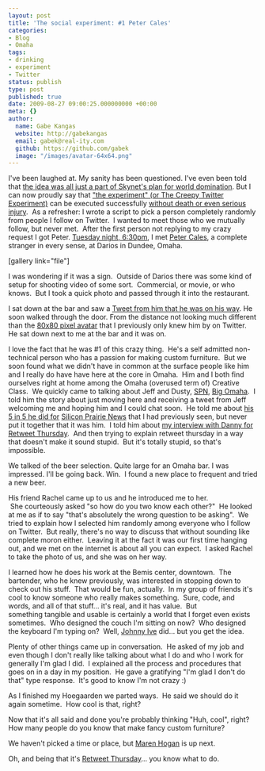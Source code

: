 ```yaml
---
layout: post
title: 'The social experiment: #1 Peter Cales'
categories:
- Blog
- Omaha
tags:
- drinking
- experiment
- Twitter
status: publish
type: post
published: true
date: 2009-08-27 09:00:25.000000000 +00:00
meta: {}
author:
  name: Gabe Kangas
  website: http://gabekangas
  email: gabek@real-ity.com
  github: https://github.com/gabek
  image: "/images/avatar-64x64.png"
---
```

I\'ve been laughed at. My sanity has been questioned. I\'ve even been told that [the idea was all just a part of Skynet\'s plan for world domination](http://static.squarespace.com/static/50ce21f9e4b0a7200de38642/50d2a1a4e4b0fd42afd19a23/50d2a206e4b0fd42afd19ff6/1355981318307/?format=original).  But I can now proudly say that [\"the experiment\" (or The Creepy Twitter Experiment)](/gabes-digital-life-1/2009/08/a-new-experiment-meeting-people) can be executed successfully [without death or even serious injury](http://twitter.com/pgcales/status/3548840299).  As a refresher: I wrote a script to pick a person completely randomly from people I follow on Twitter.  I wanted to meet those who we mutually follow, but never met.  After the first
person not replying to my crazy request I got Peter. [Tuesday night, 6:30pm](http://twitter.com/pgcales/status/3536816213), I met [Peter Cales](http://twitter.com/pgcales), a complete stranger in every sense, at Darios in Dundee, Omaha.

\[gallery link=\"file\"\]

I was wondering if it was a sign.  Outside of Darios there was some kind of setup for shooting video of some sort.  Commercial, or movie, or who knows.  But I took a quick photo and passed through it into the restaurant.

I sat down at the bar and saw a [Tweet from him that he was on his way](http://twitter.com/pgcales/status/3545094685). He soon walked through the door. From the distance not looking much different than the [80x80 pixel avatar](http://twitter.com/account/profile_image/pgcales?hreflang=en) that I previously only knew him by on Twitter. He sat down next to me at the bar and it was on.

I love the fact that he was \#1 of this crazy thing.  He\'s a self admitted non-technical person who has a passion for making custom furniture.  But we soon found what we didn\'t have in common at the surface people like him and I really do have have here at the core in Omaha.  Him and I both find ourselves right at home among the Omaha (overused term of) Creative Class.  We quickly came to talking about Jeff and Dusty, [SPN](http://www.siliconprairienews.com/), [Big Omaha](http://www.bigomaha.com).  I told him the story about just moving here and receiving a tweet from Jeff welcoming me and hoping him and I could chat soon.  He told me about [his 5 in 5 he did for](http://www.siliconprairienews.com/2009/07/five-in-five-with-peter-cales-handmade/)
[Silicon Prairie News](http://www.siliconprairienews.com/) that I had previously seen, but never put it together that it was him.  I told him about [my interview with Danny for Retweet Thursday](http://www.siliconprairienews.com/2009/07/retweet-this-gabek-behind-rt_thursday/).   And then trying to explain retweet thursday in a way that doesn\'t make it sound stupid.  But it\'s totally stupid, so that\'s impossible.

We talked of the beer selection. Quite large for an Omaha bar. I was impressed. I\'ll be going back. Win.  I found a new place to frequent and tried a new beer.

His friend Rachel came up to us and he introduced me to her.   She courteously asked \"so how do you two know each other?\"  He looked at me as if to say \"that\'s absolutely the wrong question to be asking\".  We tried to explain how I selected him randomly among everyone who I follow on Twitter.  But really, there\'s no way to discuss that without sounding like complete moron either.  Leaving it at the fact it was our first time hanging out, and we met on the internet is about all you can expect.  I asked Rachel to take the photo of us, and she was on her way.

I learned how he does his work at the Bemis center, downtown.  The bartender, who he knew previously, was interested in stopping down to check out his stuff.  That would be fun, actually.  In my group of friends it\'s cool to know someone who really makes something.  Sure, code, and words, and all of that stuff\... it\'s real, and it has value.   But something tangible and usable is certainly a world that I forget even exists sometimes.  Who designed the couch I\'m sitting on now?  Who designed the keyboard I\'m typing on?  Well, [Johnny Ive](http://en.wikipedia.org/wiki/Jonathan_Ive) did\... but you get the idea.

Plenty of other things came up in conversation.  He asked of my job and even though I don\'t really like talking about what I do and who I work for generally I\'m glad I did.  I explained all the process and procedures that goes on in a day in my position.  He gave a gratifying \"I\'m glad I don\'t do that\" type response.  It\'s good to know I\'m not crazy :)

As I finished my Hoegaarden we parted ways.  He said we should do it again sometime.  How cool is that, right?

Now that it\'s all said and done you\'re probably thinking \"Huh, cool\", right?  How many people do you know that make fancy custom furniture?

We haven\'t picked a time or place, but [Maren Hogan](http://twitter.com/marenhogan) is up next.

Oh, and being that it\'s [Retweet Thursday](http://static.squarespace.com/static/50ce21f9e4b0a7200de38642/50d2a1a4e4b0fd42afd19a23/50d2a206e4b0fd42afd19ff9/1355981318348/?format=original)\...  you know what to do.
